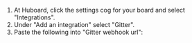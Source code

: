 1. At Huboard, click the settings cog for your board and select "Integrations".
2. Under "Add an integration" select "Gitter".
3. Paste the following into "Gitter webhook url":
